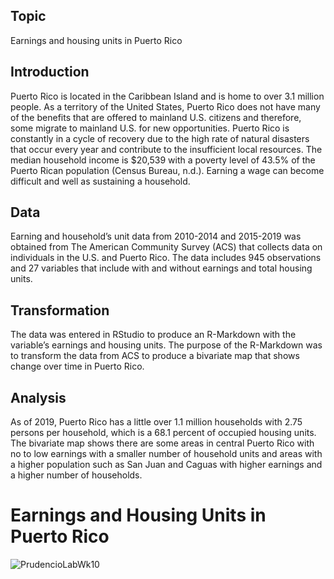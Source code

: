 ## Topic
Earnings and housing units in Puerto Rico

## Introduction
Puerto Rico is located in the Caribbean Island and is home to over 3.1 million people. As a territory of the United States, Puerto Rico does not have many of the benefits that are offered to mainland U.S. citizens and therefore, some migrate to mainland U.S. for new opportunities. Puerto Rico is constantly in a cycle of recovery due to the high rate of natural disasters that occur every year and contribute to the insufficient local resources. The median household income is $20,539 with a poverty level of 43.5% of the Puerto Rican population (Census Bureau, n.d.). Earning a wage can become difficult and well as sustaining a household.

## Data
Earning and household’s unit data from 2010-2014 and 2015-2019 was obtained from The American Community Survey (ACS) that collects data on individuals in the U.S. and Puerto Rico. The data includes 945 observations and 27 variables that include with and without earnings and total housing units. 

## Transformation
The data was entered in RStudio to produce an R-Markdown with the variable’s earnings and housing units. The purpose of the R-Markdown was to transform the data from ACS to produce a bivariate map that shows change over time in Puerto Rico.

## Analysis
As of 2019, Puerto Rico has a little over 1.1 million households with 2.75 persons per household, which is a 68.1 percent of occupied housing units. The bivariate map shows there are some areas in central Puerto Rico with no to low earnings with a smaller number of household units and areas with a higher population such as San Juan and Caguas with higher earnings and a higher number of households.

 # Earnings and Housing Units in Puerto Rico
![PrudencioLabWk10](https://user-images.githubusercontent.com/78438945/114283079-ee6c5580-9a15-11eb-8206-e603f918e9a5.jpg)

